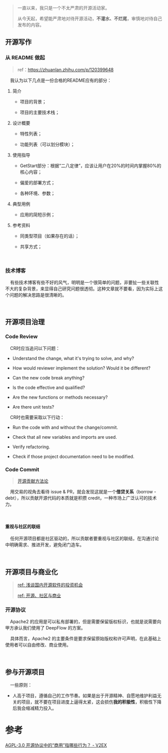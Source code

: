 > 一直以来，我只是一个不太严肃的开源活动家。
> 
> 从今天起，希望能严肃地对待开源活动，**不灌水、不烂尾**，审慎地对待自己发布的内容。

## 开源写作

### 从 README 做起

> ref：https://zhuanlan.zhihu.com/p/120399648

    我认为以下几点是一份合格的README应有的部分：

1. 简介
   
   - 项目的背景；
   
   - 项目的主要技术栈；

2. 设计概要
   
   - 特性列表；
   
   - 功能列表（可以划分模块）；

3. 使用指导
   
   - GetStart部分：根据“二八定律”，应该让用户在20%的时间内掌握80%的核心内容；
   
   - 偏爱的部署方式；
   
   - 各种环境、参数；

4. 典型用例
   
   - 应用的简短示例；

5. 参考资料
   
   - 同类型项目（如果存在的话）；
   
   - 共享方式；

    

### 技术博客

    有些技术博客有些不好的风气，明明是一个很简单的问题，非要扯一些关联性不大的复杂背景，来显得自己研究问题很透彻。这种文章就不要看，因为实际上这个问题的解决思路是很清晰的。

    

## 开源项目治理

### Code Review

    CR时应当追问以下问题：

- Understand the change, what it's trying to solve, and why?

- How would reviewer implement the solution? Would it be different?

- Can the new code break anything?

- Is the code effective and qualified?

- Are the new functions or methods necessary?

- Are there unit tests?

    CR时也需要采取以下行动：

- Run the code with and without the change/commit.

- Check that all new variables and imports are used.

- Verify refactoring.

- Check if those project documentation need to be modified.

### Code Commit

> [开源贡献方法论](https://www.tisonkun.org/2021/12/05/effective-open-source-participant/)

    用交易的视角去看待 issue & PR，就会发现这就是一个**借贷关系**（borrow - debt），所以贡献开源代码的本质就是积攒  credit，一种市场上广泛认可的技术力。

    

#### 重视与社区的联结

    任何开源项目都是社区驱动的，所以贡献者要重视与社区的联结，在沟通讨论中明确需求、推进开发，避免闭门造车。

    

## 开源项目与商业化

> [ref: 浅谈国内开源软件的投资机会](https://zhuanlan.zhihu.com/p/114857686)
> 
> [ref: 开源、社区与商业](https://zhuanlan.zhihu.com/p/623850781)

### 开源协议

    Apache2 的应用是可以私有部署的，但是需要保留版权标识，也就是说需要向甲方承认我们使用了 DeepFlow 的方案。

    具体而言，Apache2 的主要条件是要求保留原始版权和许可声明，在此基础上使用者可以自由修改、商业使用。

    

## 参与开源项目

    一些原则：

- 人高于项目，遵循自己的工作节奏。如果是出于开源精神、自愿地维护利益无关的项目，就不要在项目进度上逼得太紧，这会损伤**我的积极性**，积极性下降后我会缩减精力投入。



# 参考

[AGPL-3.0 开源协议中的“商用”指哪些行为？ - V2EX](https://www.v2ex.com/t/769017)
